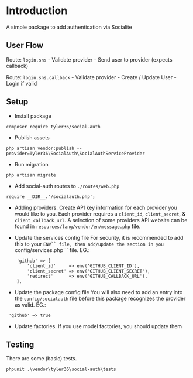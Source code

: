 # Introduction
A simple package to add authentication via Socialite

## User Flow
Route: ```login.sns```
    - Validate provider
    - Send user to provider (expects callback)

Route:  ```login.sns.callback```
    - Validate provider
    - Create / Update User
    - Login if valid

## Setup
- Install package
```
composer require tyler36/social-auth
```

- Publish assets
```
php artisan vendor:publish --provider=Tyler36\SocialAuth\SocialAuthServiceProvider
```

- Run migration
```
php artisan migrate
```

- Add social-auth routes to ```./routes/web.php```
```
require __DIR__.'/socialauth.php';
```


- Adding providers.
Create API key information for each provider you would like to you. Each provider requires a ```client_id```, ```client_secret```, & ```client_callback_url```.
A selection of some providers API website can be found in ```resources/lang/vendor/en/message.php``` file.

- Update the services config file
For security, it is recommended to add this to your ```ENV`` file, then add/update the section in you ```config/services.php``` file.
EG.:
```
    'github' => [
        'client_id'     => env('GITHUB_CLIENT_ID'),
        'client_secret' => env('GITHUB_CLIENT_SECRET'),
        'redirect'      => env('GITHUB_CALLBACK_URL'),
    ],
```

- Update the package config file
You will also need to add an entry into the ```config/socialauth``` file before this package recognizes the provider as valid.
EG.:
```
 'github' => true
```

- Update factories.
If you use model factories, you should update them


## Testing
There are some (basic) tests.
```
phpunit .\vendor\tyler36\social-auth\tests
```
